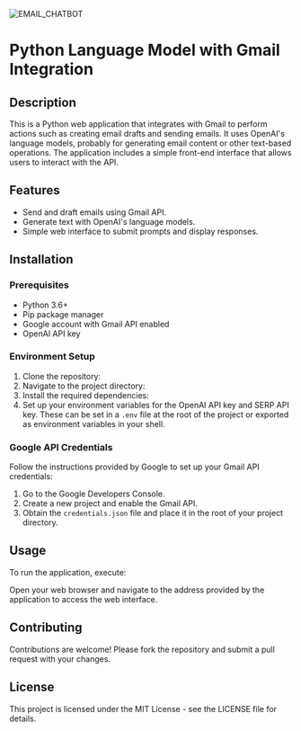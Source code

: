 ![EMAIL_CHATBOT](https://github.com/jthom2/email-chat/assets/134821369/064bf5d9-9307-4f6f-9e44-b0cb2b82df59)

# Python Language Model with Gmail Integration

## Description

This is a Python web application that integrates with Gmail to perform actions such as creating email drafts and sending emails. It uses OpenAI's language models, probably for generating email content or other text-based operations. The application includes a simple front-end interface that allows users to interact with the API.

## Features

- Send and draft emails using Gmail API.
- Generate text with OpenAI's language models.
- Simple web interface to submit prompts and display responses.

## Installation

### Prerequisites

- Python 3.6+
- Pip package manager
- Google account with Gmail API enabled
- OpenAI API key

### Environment Setup

1. Clone the repository:
2. Navigate to the project directory:
3. Install the required dependencies:
4. Set up your environment variables for the OpenAI API key and SERP API key. These can be set in a `.env` file at the root of the project or exported as environment variables in your shell.

### Google API Credentials

Follow the instructions provided by Google to set up your Gmail API credentials:

1. Go to the Google Developers Console.
2. Create a new project and enable the Gmail API.
3. Obtain the `credentials.json` file and place it in the root of your project directory.

## Usage

To run the application, execute:

Open your web browser and navigate to the address provided by the application to access the web interface.

## Contributing

Contributions are welcome! Please fork the repository and submit a pull request with your changes.

## License

This project is licensed under the MIT License - see the LICENSE file for details.


